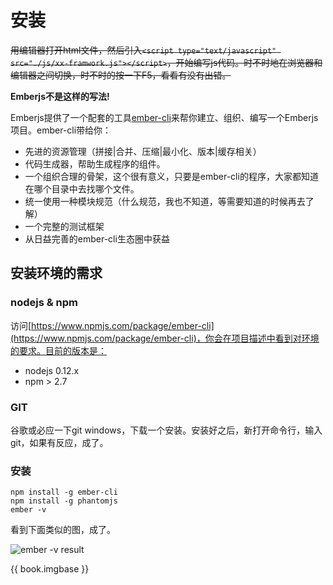 # 安装

~~用编辑器打开html文件，然后引入```<script type="text/javascript" src="./js/xx-framwork.js"></script>```，开始编写js代码。时不时地在浏览器和编辑器之间切换，时不时的按一下F5，看看有没有出错。~~

__Emberjs不是这样的写法!__

Emberjs提供了一个配套的工具[ember-cli](http://www.ember-cli.com/)来帮你建立、组织、编写一个Emberjs项目。ember-cli带给你：

* 先进的资源管理（拼接|合并、压缩|最小化、版本|缓存相关）
* 代码生成器，帮助生成程序的组件。
* 一个组织合理的骨架，这个很有意义，只要是ember-cli的程序，大家都知道在哪个目录中去找哪个文件。
* 统一使用一种模块规范（什么规范，我也不知道，等需要知道的时候再去了解）
* 一个完整的测试框架
* 从日益完善的ember-cli生态圈中获益

## 安装环境的需求

### nodejs & npm

访问[https://www.npmjs.com/package/ember-cli](https://www.npmjs.com/package/ember-cli)，你会在项目描述中看到对环境的要求。目前的版本是：

* nodejs 0.12.x
* npm > 2.7

### GIT

谷歌或必应一下git windows，下载一个安装。安装好之后，新打开命令行，输入git，如果有反应，成了。


### 安装

```shell
npm install -g ember-cli
npm install -g phantomjs
ember -v
```

看到下面类似的图，成了。

![ember -v result][ember-v]

{{ book.imgbase }}

[ember-v]:{{book.imgbase}}/ember-v-result.png "执行ember -v的输出结果"
